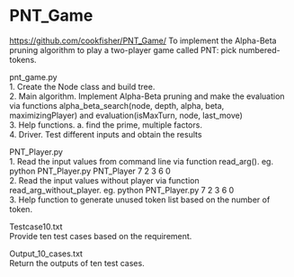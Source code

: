# PNT_Game
https://github.com/cookfisher/PNT_Game/
To implement the Alpha-Beta pruning algorithm to play a two-player game called PNT: pick numbered-tokens.  

pnt_game.py  
	1. Create the Node class and build tree.  
	2. Main algorithm. Implement Alpha-Beta pruning and make the evaluation via functions alpha_beta_search(node, depth, alpha, beta, maximizingPlayer) 
	and evaluation(isMaxTurn, node, last_move)  
	3. Help functions. a. find the prime, multiple factors.  
	4. Driver. Test different inputs and obtain the results  
	  
	  
PNT_Player.py  
	1. Read the input values from command line via function read_arg(). eg. python PNT_Player.py PNT_Player 7 2 3 6 0  
	2. Read the input values without player via function read_arg_without_player. eg. python PNT_Player.py 7 2 3 6 0  
	3. Help function to generate unused token list based on the number of token.  

Testcase10.txt  
	Provide ten test cases based on the requirement.  

Output_10_cases.txt  
	Return the outputs of ten test cases.  

